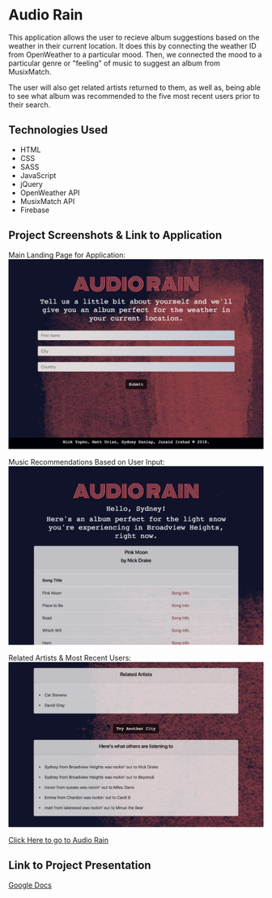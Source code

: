 # Audio Rain

This application allows the user to recieve album suggestions based on the weather in their current location. It does this by connecting the weather ID from OpenWeather to a particular mood. Then, we connected the mood to a particular genre or "feeling" of music to suggest an album from MusixMatch.

The user will also get related artists returned to them, as well as, being able to see what album was recommended to the five most recent users prior to their search.

## Technologies Used
- HTML
- CSS
- SASS
- JavaScript
- jQuery
- OpenWeather API
- MusixMatch API
- Firebase

## Project Screenshots & Link to Application
Main Landing Page for Application:
![Main Landing Page](assets/images/mainpage.png)

Music Recommendations Based on User Input:
![Music Recommendation](assets/images/musicrecs.png)

Related Artists & Most Recent Users:
![Related Artist](assets/images/relatedartists.png)

[Click Here to go to Audio Rain](https://syddunlap.github.io/firstgroupproject/)

## Link to Project Presentation
[Google Docs](https://drive.google.com/open?id=1hbmRUJ5rQSP--A3yn6FxNGuB9st07rfD)